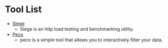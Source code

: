 # Tool List
- [Siege](https://www.joedog.org/siege-home/)
  - Siege is an http load testing and benchmarking utility.
- [Peco](https://peco.github.io/)
  - peco is a simple tool that allows you to interactively filter your data.
